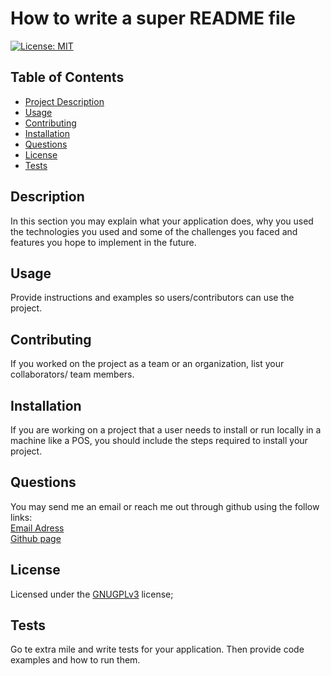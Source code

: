 
# How to write a super README file

[![License: MIT](https://img.shields.io/badge/License-LGPL_v3-blue.svg)](https://www.gnu.org/licenses/lgpl-3.0)

## Table of Contents
- [Project Description](#description)
- [Usage](#usage)
- [Contributing](#contributing)
- [Installation](#installation)
- [Questions](#questions)
- [License](#license)
- [Tests](#tests)

## Description
In this section you may explain what your application does, why you used the technologies you used and some of the challenges you faced and features you hope to implement in the future.

## Usage
Provide instructions and examples so users/contributors can use the project.

## Contributing 
If you worked on the project as a team or an organization, list your collaborators/ team members.

## Installation
If you are working on a project that a user needs to install or run locally in a machine like a POS, you should include the steps required to install your project.

## Questions
You may send me an email or reach me out through github using the follow links:  
[Email Adress](moises.perezr@hotmail.com)  
[Github page](https://github.com/MoisesPerez90)

## License
Licensed under the [GNUGPLv3](https://choosealicense.com/licenses/gpl-3.0/) license;

## Tests
Go te extra mile and write tests for your application. Then provide code examples and how to run them.
    
